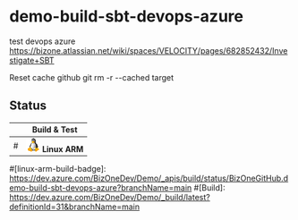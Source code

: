 # demo-build-sbt-devops-azure
test devops azure
https://bizone.atlassian.net/wiki/spaces/VELOCITY/pages/682852432/Investigate+SBT

Reset cache github
git rm -r --cached target

## Status

|   | Build & Test |
|---|:-----:|
#|![Linux-arm](docs/res/linux_med.png) **Linux ARM**|[![Build & Test][linux-arm-build-badge]][build]|

#[linux-arm-build-badge]: https://dev.azure.com/BizOneDev/Demo/_apis/build/status/BizOneGitHub.demo-build-sbt-devops-azure?branchName=main
#[Build]: https://dev.azure.com/BizOneDev/Demo/_build/latest?definitionId=31&branchName=main